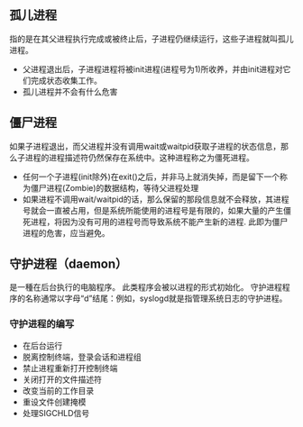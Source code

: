 

## 孤儿进程
指的是在其父进程执行完成或被终止后，子进程仍继续运行，这些子进程就叫孤儿进程。
* 父进程退出后，子进程进程将被init进程(进程号为1)所收养，并由init进程对它们完成状态收集工作。
* 孤儿进程并不会有什么危害

## 僵尸进程
如果子进程退出，而父进程并没有调用wait或waitpid获取子进程的状态信息，那么子进程的进程描述符仍然保存在系统中。这种进程称之为僵死进程。
* 任何一个子进程(init除外)在exit()之后，并非马上就消失掉，而是留下一个称为僵尸进程(Zombie)的数据结构，等待父进程处理
* 如果进程不调用wait/waitpid的话，那么保留的那段信息就不会释放，其进程号就会一直被占用，但是系统所能使用的进程号是有限的，如果大量的产生僵死进程，将因为没有可用的进程号而导致系统不能产生新的进程. 此即为僵尸进程的危害，应当避免。

## 守护进程（daemon）
是一種在后台执行的电脑程序。 此类程序会被以进程的形式初始化。 守护进程程序的名称通常以字母“d”结尾：例如，syslogd就是指管理系统日志的守护进程。

### 守护进程的编写
* 在后台运行
* 脱离控制终端，登录会话和进程组
* 禁止进程重新打开控制终端
* 关闭打开的文件描述符
* 改变当前的工作目录
* 重设文件创建掩模
* 处理SIGCHLD信号


